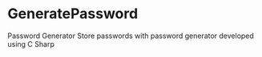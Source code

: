 # GeneratePassword
Password Generator
Store passwords with password generator developed using C Sharp



